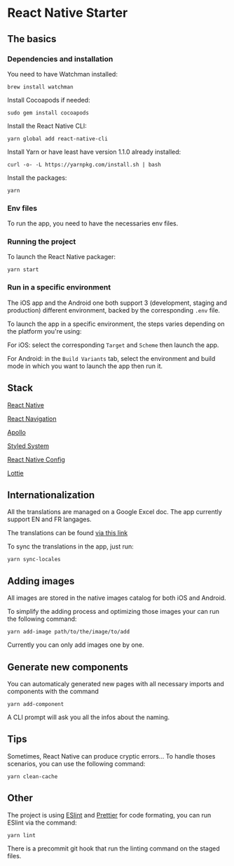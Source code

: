 # React Native Starter

## The basics

### Dependencies and installation

You need to have Watchman installed:

```
brew install watchman
```

Install Cocoapods if needed:

```
sudo gem install cocoapods
```

Install the React Native CLI:

```
yarn global add react-native-cli
```

Install Yarn or have least have version 1.1.0 already installed:

```
curl -o- -L https://yarnpkg.com/install.sh | bash
```

Install the packages:

```
yarn
```

### Env files

To run the app, you need to have the necessaries env files.

### Running the project

To launch the React Native packager:

```
yarn start
```

### Run in a specific environment

The iOS app and the Android one both support 3 (development, staging and production) different environment, backed by the corresponding `.env` file.

To launch the app in a specific environment, the steps varies depending on the platform you're using:

For iOS: select the corresponding `Target` and `Scheme` then launch the app.

For Android: in the `Build Variants` tab, select the environment and build mode in which you want to launch the app then run it.

## Stack

[React Native](https://facebook.github.io/react-native/)

[React Navigation](https://reactnavigation.org/)

[Apollo](https://www.apollographql.com/docs/react/)

[Styled System](https://jxnblk.com/styled-system/)

[React Native Config](https://github.com/luggit/react-native-config)

[Lottie](https://github.com/airbnb/lottie-react-native/)

## Internationalization

All the translations are managed on a Google Excel doc. The app currently support EN and FR langages.

The translations can be found [via this link](https://docs.google.com/spreadsheets/d/1OZXKQsSQH7mYDFTEEgN-drJSR9N-z5bTxml0CY1cu3c/edit#gid=0/)

To sync the translations in the app, just run:

```
yarn sync-locales
```

## Adding images

All images are stored in the native images catalog for both iOS and Android.

To simplify the adding process and optimizing those images your can run the following command:

```
yarn add-image path/to/the/image/to/add
```

Currently you can only add images one by one.

## Generate new components

You can automaticaly generated new pages with all necessary imports and components with the command

```
yarn add-component
```

A CLI prompt will ask you all the infos about the naming.

## Tips

Sometimes, React Native can produce cryptic errors... To handle thoses scenarios, you can use the following command:

```
yarn clean-cache
```

## Other

The project is using [ESlint](https://eslint.org/) and [Prettier](https://prettier.io/) for code formating, you can run ESlint via the command:

```
yarn lint
```

There is a precommit git hook that run the linting command on the staged files.
